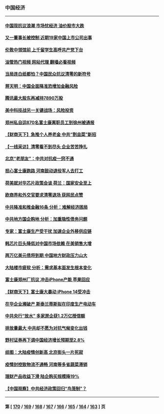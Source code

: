 ### 中国经济
---
#### [中国现抗议浪潮 市场忧经济 油价股市大跌](../../pages/ncid283/n13874384.md?11290845) 
#### [又一董事长被控制 近期19家中国上市公司出事](../../pages/ncid283/n13874243.md?11290845) 
#### [伦敦中领馆前 上千留学生高呼共产党下台](../../pages/ncid283/n13874202.md?11290845) 
#### [油管热门视频 网站代理 翻墙必看视频](http://138.2.39.72:81/youtube.html?epic-marker?11290845)
#### [当局连白纸都怕？中国民众抗议清零的新符号](../../pages/ncid283/n13874102.md?11290845) 
#### [蒋天明：中国全面降准恐增加金融风险](../../pages/ncid283/n13873868.md?11290845) 
#### [腾讯最大股东再减持7890万股](../../pages/ncid283/n13873820.md?11290845) 
#### [美中科技战另一关键战场：风险投资](../../pages/ncid283/n13873321.md?11290845) 
#### [郑州私自运870名富士康离职员工到徐州被通报](../../pages/ncid283/n13873569.md?11290845) 
#### [【财商天下】急推个人养老金 中共“割韭菜”新招](../../pages/ncid283/n13873231.md?11290845) 
#### [【一线采访】清零看不到尽头 企业苦苦挣扎](../../pages/ncid283/n13872920.md?11290845) 
#### [北京“老朋友”：中共对抗疫一窍不通](../../pages/ncid283/n13873215.md?11290845) 
#### [担心富士康跑路 河南鼓动退役军人去打工](../../pages/ncid283/n13872907.md?11290845) 
#### [荷美就对华芯片政策会谈 荷兰：国家安全至上](../../pages/ncid283/n13873080.md?11290845) 
#### [欧商界和外交官要求清零退场 获网民点赞](../../pages/ncid283/n13873147.md?11290845) 
#### [中共降准和推金融16条 分析：难解经济困局](../../pages/ncid283/n13872995.md?11290845) 
#### [中共地方国企购地 分析：加重隐性债务问题](../../pages/ncid283/n13872885.md?11290845) 
#### [专家：富士康生产受干扰 加速企业外移供应链](../../pages/ncid283/n13872805.md?11290845) 
#### [韩芯片巨头降低对中国市场依赖 在美销售大增](../../pages/ncid283/n13872792.md?11290845) 
#### [两万亿美元债将到期 中国地方财政压力山大](../../pages/ncid283/n13872726.md?11290845) 
#### [大陆楼市疲软 分析：需求基本面发生根本变化](../../pages/ncid283/n13872585.md?11290845) 
#### [富士康郑州厂抗议 冲击iPhone产能 苹果回应](../../pages/ncid283/n13872430.md?11290845) 
#### [【财商天下】富士康大暴动 iPhone 14受冲击](../../pages/ncid283/n13872454.md?11290845) 
#### [在华企业濒破产 斯泰兰蒂斯拟在印度生产电动车](../../pages/ncid283/n13872443.md?11290845) 
#### [中共央行“放水” 多家房企获1.2万亿授信额](../../pages/ncid283/n13872444.md?11290845) 
#### [排放量最大 中共却不愿为对抗气候变化出钱](../../pages/ncid283/n13872337.md?11290845) 
#### [野村证券再下调中国经济增长预期至2.8%](../../pages/ncid283/n13872256.md?11290845) 
#### [组图：大陆疫情创新高 北京街头一片死寂](../../pages/ncid283/n13872322.md?11290845) 
#### [疫情封控致物流不通畅 河南等多省蔬菜滞销](../../pages/ncid283/n13872055.md?11290845) 
#### [理财产品收益下滑 陆企购买规模降19%](../../pages/ncid283/n13871931.md?11290845) 
#### [【中国观察】中共经济政策回归“鸟笼制”？](../../pages/ncid283/n13871689.md?11290845) 

---
#### 第 [ [170](./170.md?11290845) / [169](./169.md?11290845) / [168](./168.md?11290845) / [167](./167.md?11290845) / [166](./166.md?11290845) / [165](./165.md?11290845) / [164](./164.md?11290845) / [163](./163.md?11290845) ] 页
